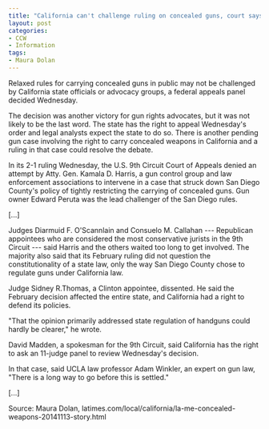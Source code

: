 ```yaml
---
title: "California can't challenge ruling on concealed guns, court says"
layout: post
categories:
- CCW
- Information
tags:
- Maura Dolan
---
```


Relaxed rules for carrying concealed guns in public may not be challenged by California state officials or advocacy groups, a federal appeals panel decided Wednesday.

The decision was another victory for gun rights advocates, but it was not likely to be the last word. The state has the right to appeal Wednesday's order and legal analysts expect the state to do so. There is another pending gun case involving the right to carry concealed weapons in California and a ruling in that case could resolve the debate.

In its 2-1 ruling Wednesday, the U.S. 9th Circuit Court of Appeals denied an attempt by Atty. Gen. Kamala D. Harris, a gun control group and law enforcement associations to intervene in a case that struck down San Diego County's policy of tightly restricting the carrying of concealed guns. Gun owner Edward Peruta was the lead challenger of the San Diego rules.

\[...\]

Judges Diarmuid F. O'Scannlain and Consuelo M. Callahan --- Republican appointees who are considered the most conservative jurists in the 9th Circuit --- said Harris and the others waited too long to get involved. The majority also said that its February ruling did not question the constitutionality of a state law, only the way San Diego County chose to regulate guns under California law.

Judge Sidney R.Thomas, a Clinton appointee, dissented. He said the February decision affected the entire state, and California had a right to defend its policies.

"That the opinion primarily addressed state regulation of handguns could hardly be clearer," he wrote.

David Madden, a spokesman for the 9th Circuit, said California has the right to ask an 11-judge panel to review Wednesday's decision.

In that case, said UCLA law professor Adam Winkler, an expert on gun law, "There is a long way to go before this is settled."

\[...\]

Source: Maura Dolan, latimes.com/local/california/la-me-concealed-weapons-20141113-story.html

